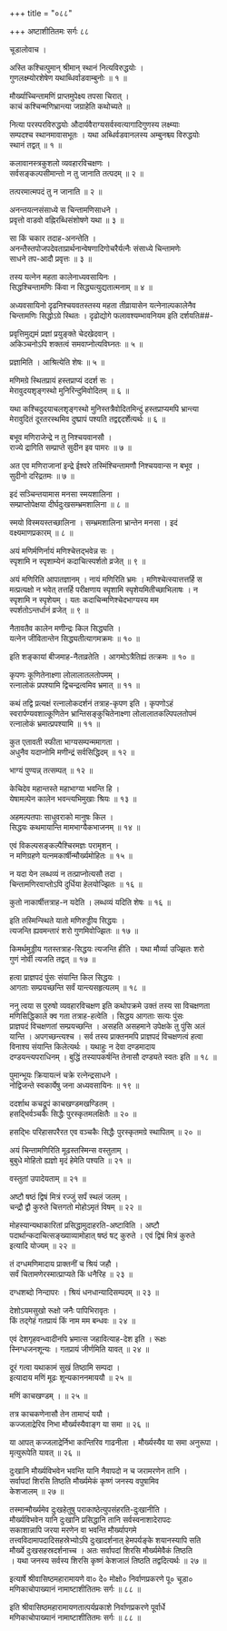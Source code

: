 +++
title = "०८८"

+++
अष्टाशीतितमः सर्गः ८८  
  
चूडालोवाच ।  
  
अस्ति कश्चित्पुमान् श्रीमान् स्थानं नित्यविरुद्धयोः ।  
गुणलक्ष्म्योरशेषेण यथाब्धिर्वाडवाम्बुनोः ॥ १ ॥  
  
मौर्ख्याच्चिन्तामणिं प्राप्तमुपेक्ष्य तपसा चिरात् ।  
काचं कश्चिन्मणिभ्रान्त्या जग्राहेति कथोच्यते ॥   
  
नित्या परस्परविरुद्धयोः औदार्यवैराग्यसर्वस्वत्यागादिगुणस्य लक्ष्म्याः   
सम्पदश्च स्थानमावासभूतः । यथा अब्धिर्वडवानलस्य अम्बुनश्च्य विरुद्धयोः   
स्थानं तद्वत् ॥ १ ॥  
  
कलावानस्त्रकुशलो व्यवहारविचक्षणः ।  
सर्वसङ्कल्पसीमान्तो न तु जानाति तत्पदम् ॥ २ ॥  
  
तत्परमात्मपदं तु न जानाति ॥ २ ॥  
  
अनन्तयत्नसंसाध्ये स चिन्तामणिसाधने ।  
प्रवृत्तो वाडवो वह्निरब्धिसंशोषणे यथा ॥ ३ ॥  
  
सा किं चकार तदाह-अनन्तेति ।   
अनन्तैस्तपोजपदेवताप्रार्थनान्वेषणादिगोचरैर्यत्नैः संसाध्ये चिन्तामणेः   
साधने तप-आदौ प्रवृत्तः ॥ ३ ॥  
  
तस्य यत्नेन महता कालेनाध्यवसायिनः ।  
सिद्धश्चिन्तामणिः किंवा न सिद्ध्यत्युद्यतात्मनाम् ॥ ४ ॥  
  
अध्यवसायिनो दृढनिश्चयवतस्तस्य महता तीव्रायासेन यत्नेनाल्पकालेनैव   
चिन्तामणिः सिद्धोऽग्रे स्थितः । दृढोद्योगे फलावश्यम्भावनियम इति दर्शयति##-  
  
प्रवृत्तिमुद्यमं प्रज्ञां प्रयुङ्क्ते चेदखेदवान् ।  
अकिञ्चनोऽपि शक्तत्वं समवाप्नोत्यविघ्नतः ॥ ५ ॥  
  
प्रज्ञामिति । आश्रित्येति शेषः ॥ ५ ॥  
  
मणिमग्रे स्थितप्रायं हस्तप्राप्यं ददर्श सः ।  
मेरावुदयशृङ्गस्थो मुनिरिन्दुमिवोदितम् ॥ ६ ॥  
  
यथा कश्चिदुदयाचलशृङ्गस्थो मुनिस्तत्रैवोदितमिन्दुं हस्तप्राप्यमपि भ्रान्त्या   
मेरावुदितं दूरतरस्थमिव दुष्प्रापं पश्यति तद्वद्ददर्शेत्यर्थः ॥ ६ ॥  
  
बभूव मणिराजेन्द्रे न तु निश्चयवानसौ ।  
राज्ये द्रागिति सम्प्राप्ते सुदीन इव पामरः ॥ ७ ॥  
  
अत एव मणिराजानां इन्द्रे ईश्वरे तस्मिंश्चिन्तामणौ निश्चयवान्स न बभूव ।   
सुदीनो दरिद्रतमः ॥ ७ ॥  
  
इदं सञ्चिन्तयामास मनसा स्मयशालिना ।  
सम्प्राप्तोपेक्षया दीर्घदुःखसम्भ्रमशालिना ॥ ८ ॥  
  
स्मयो विस्मयस्तच्छालिना । सम्भ्रमशालिना भ्रान्तेन मनसा । इदं   
वक्ष्यमाणप्रकारम् ॥ ८ ॥  
  
अयं मणिर्मणिर्नायं मणिश्चेत्तद्भवेन्न सः ।  
स्पृशामि न स्पृशाम्येनं कदाचित्स्पर्शतो व्रजेत् ॥ ९ ॥  
  
अयं मणिरिति आपातज्ञानम् । नायं मणिरिति भ्रमः । मणिश्चेत्स्यात्तत्तर्हि स   
मत्प्रत्यक्षो न भवेत् तत्तर्हि परीक्षणाय स्पृशामि स्पृशेयमितीच्छाभिलाषः । न   
स्पृशामि न स्पृशेयम् । यतः कदाचिन्मणिश्चेदभाग्यस्य मम   
स्पर्शतोऽन्तर्धानं व्रजेत् ॥ ९ ॥  
  
नैतावतैव कालेन मणीन्द्रः किल सिद्ध्यति ।  
यत्नेन जीवितान्तेन सिद्ध्यतीत्यागमक्रमः ॥ १० ॥  
  
इति शङ्कायां बीजमाह-नैताव्रतेति । आगमोऽत्रैतिह्यं तत्क्रमः ॥ १० ॥  
  
कृपणः कूणितेनाक्ष्णा लोलालातलतोपमम् ।  
रत्नालोकं प्रपश्यामि द्विचन्द्रत्वमिव भ्रमात् ॥ ११ ॥  
  
कथं तद्वि प्रत्यक्षं रत्नालोकदर्शनं तत्राह-कृपण इति । कृपणोऽहं   
स्वरार्पण्यवशात्कूणितेन भ्रान्तिसङ्कुचितेनाक्ष्णा लोलालातकल्पिपलतोपमं   
रत्नालोकं भ्रमात्प्रपश्यामि ॥ ११ ॥  
  
कुत एतावती स्फीता भाग्यसम्पन्ममागता ।  
अधुनैव यदाप्नोमि मणीन्द्रं सर्वसिद्धिदम् ॥ १२ ॥  
  
भाग्यं पुण्यन्न् तत्सम्पत् ॥ १२ ॥  
  
केचिदेव महान्तस्ते महाभाग्या भवन्ति हि ।  
येषामल्पेन कालेन भवन्त्यभिमुखाः श्रियः ॥ १३ ॥  
  
अहमल्पतपाः साधुवराको मानुषः किल ।  
सिद्धयः कथमायान्ति मामभाग्यैकभाजनम् ॥ १४ ॥  
  
एवं विकल्पसङ्कल्पैश्चिरमज्ञः परामृशन् ।  
न मणिग्रहणे यत्नमकार्षीन्मौर्ख्यमोहितः ॥ १५ ॥  
  
  
न यदा येन लब्धव्यं न तत्प्राप्नोत्यसौ तदा ।  
चिन्तामणिरवाप्तोऽपि दुर्धिया हेलयोज्झितः ॥ १६ ॥  
  
कुतो नाकार्षीत्तत्राह-न यदेति । लब्धव्यं यदिति शेषः ॥ १६ ॥  
  
इति तस्मिन्स्थिते यातो मणिरुड्डीय सिद्धयः ।  
त्यजन्ति ह्यवमन्तारं शरो गुणमिवोज्झितः ॥ १७ ॥  
  
किमर्थमुड्डीय गतस्तत्राह-सिद्धयः त्यजन्ति हीति । यथा मौर्व्या उज्झितः शरो   
गुणं नोर्वी त्यजति तद्वत् ॥ १७ ॥  
  
हत्वा प्राज्ञपदं पुंसः संयान्ति किल सिद्धयः ।  
आगताः सम्प्रयच्छन्ति सर्वं यान्त्यसहृत्यलम् ॥ १८ ॥  
  
ननु त्वया स पुरुषो व्यवहारविचक्षण इति कथोपक्रमे उक्तं तस्य सा विचक्षणता   
मणिसिद्धिकाले क्व गता तत्राह-हत्वेति । सिद्धय आगताः सत्यः पुंसः   
प्राज्ञपदं विचक्षणतां सम्प्रयच्छन्ति । असहति असहमाने उपेक्षके तु पुंसि अलं   
यान्ति । अपगच्छन्त्यश्च । सर्व तस्य प्राक्तनमपि प्राज्ञपदं विचक्षणत्वं हत्वा   
विनाश्य संयान्ति किलेत्यर्थः । यथाहुः न देवा दण्डमादाय   
दण्डयन्त्यपराधिनम् । बुद्धिं तस्यापकर्षन्ति तेनासौ दण्ड्यते स्वतः इति ॥ १८ ॥  
  
पुमान्भूयः क्रियायत्नं चक्रे रत्नेन्द्रसाधने ।  
नोद्विजन्ते स्वकार्येषु जना अध्यवसायिनः ॥ १९ ॥  
  
ददर्शाथ कचद्रूपं काचखण्डमखण्डितम् ।  
हसद्भिर्वञ्चकैः सिद्धैः पुरस्कृतमलक्षितैः ॥ २० ॥  
  
हसद्भिः परिहासपरैरत एव वञ्चकैः सिद्धैः पुरस्कृतमग्रे स्थापितम् ॥ २० ॥  
  
अयं चिन्तामणिरिति मूढस्तस्मिन्स वस्तुताम् ।  
बुबुधे मोहितो ह्यज्ञो मृदं हेमेति पश्यति ॥ २१ ॥  
  
वस्तुतां उपादेयताम् ॥ २१ ॥  
  
अष्टौ षष्ठं द्विषं मित्रं रज्जुं सर्पं स्थलं जलम् ।  
चन्द्रौ द्वौ कुरुते चित्तगतो मोहोऽमृतं विषम् ॥ २२ ॥  
  
मोहस्यान्यथाकारितां प्रसिद्धामुदाहरति-अष्टाविति । अष्टौ   
पदार्थान्कदाचित्सङ्ख्याव्यामोहात् षष्ठं षट् कुरुते । एवं द्विषं मित्रं कुरुते   
इत्यादि योज्यम् ॥ २२ ॥  
  
तं दग्धमणिमादाय प्राक्तनीं च श्रियं जहौ ।  
सर्वं चितामणेरस्मात्प्राप्यते किं धनैरिह ॥ २३ ॥  
  
दग्धशब्दो निन्दापरः । श्रियं धनधान्यादिसम्पदम् ॥ २३ ॥  
  
देशोऽयमसुखो रूक्षो जनैः पापिभिरावृतः ।  
किं तद्गेहं गतप्रायं किं नाम मम बन्धवः ॥ २४ ॥  
  
एवं देशगृहवन्ध्वादीनपि भ्रमात्स जहावित्याह-देश इति । रूक्षः   
स्निग्धजनशून्यः । गतप्रायं जीर्णमिति यावत् ॥ २४ ॥  
  
दूरं गत्वा यथाकामं सुखं तिष्ठामि सम्पदा ।  
इत्यादाय मणिं मूढः शून्यकाननमाययौ ॥ २५ ॥  
  
मणिं काचखण्डम् । ॥ २५ ॥  
  
तत्र काचकणेनासौ तेन तामाप्दं ययौ ।  
कज्जलाद्रेरिव निभा मौर्ख्यस्यैवाङ्ग या समा ॥ २६ ॥  
  
या आपत् कज्जलाद्रेर्निभा कान्तिरिव गाढनीला । मौर्ख्यस्यैव या समा अनुरूपा ।   
मृत्युरूपेति यावत् ॥ २६ ॥  
  
दुःखानि मौर्ख्यविभवेन भवन्ति यानि नैवापदो न च जरामरणेन तानि ।  
सर्वापदां शिरसि तिष्ठति मौर्ख्यमेकं कृष्णं जनस्य वपुषामिव   
केशजालम् ॥ २७ ॥  
  
तस्मान्मौर्ख्यमेव दुःखहेतुषु पराकाष्ठेत्युपसंहरति-दुःखानीति ।   
मौर्ख्यविभवेन यानि दुःखानि प्रसिद्धानि तानि सर्वस्वनाशादेरापदः   
सकाशान्नापि जरया मरणेन वा भवन्ति मौर्ख्यापगमे   
तत्त्वविदामापदादिसहस्रेभ्योऽपि दुःखादर्शनात् हेमपर्यङ्के शयानस्यापि सति   
मौर्ख्ये दुःखसहस्रदर्शनाच्च । अतः सर्वापदां शिरसि मौर्ख्यमेवैकं तिष्ठति   
। यथा जनस्य सर्वस्य शिरसि कृष्णं केशजालं तिष्ठति तद्वदित्यर्थः ॥ २७ ॥  
  
इत्यार्षे श्रीवासिष्ठमहारामायणे वा० दे० मोक्षो० निर्वाणप्रकरणे पू० चूडा०   
मणिकाचोपाख्यानं नामाष्टाशीतितमः सर्गः ॥ ८८ ॥  
  
इति श्रीवासिष्ठमहारामायणतात्पर्यप्रकाशे निर्वाणप्रकरणे पूर्वार्धे   
मणिकाचोपाख्यानं नामाष्टाशीतितमः सर्गः ॥ ८८ ॥  
  
  